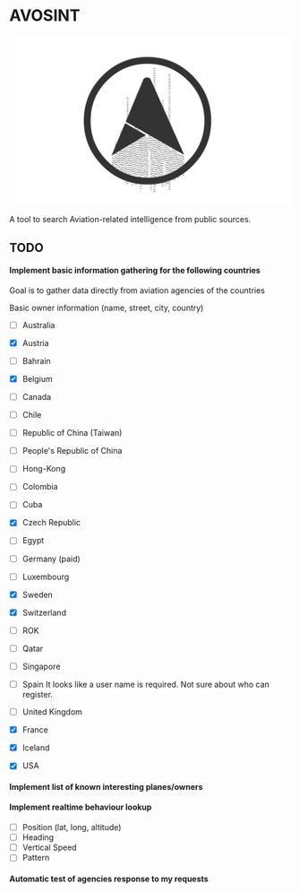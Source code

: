 # AVOSINT
![Logo of AVOSINT](./logo/AVOSINT.svg)

A tool to search Aviation-related intelligence from public sources.

## TODO

#### Implement basic information gathering for the following countries

Goal is to gather data directly from aviation agencies of the countries

Basic owner information (name, street, city, country)
- [ ] Australia
- [x] Austria
- [ ] Bahrain
- [x] Belgium
- [ ] Canada
- [ ] Chile
- [ ] Republic of China (Taiwan)
- [ ] People's Republic of China
- [ ] Hong-Kong
- [ ] Colombia
- [ ] Cuba
- [x] Czech Republic
- [ ] Egypt
- [ ] Germany (paid)
- [ ] Luxembourg
- [x] Sweden
- [x] Switzerland
- [ ] ROK
- [ ] Qatar
- [ ] Singapore
- [ ] Spain
It looks like a user name is required. Not sure about who can register.
- [ ] United Kingdom
- [x] France
- [x] Iceland
- [x] USA


#### Implement list of known interesting planes/owners


#### Implement realtime behaviour lookup
- [ ] Position (lat, long, altitude)
- [ ] Heading
- [ ] Vertical Speed
- [ ] Pattern

#### Automatic test of agencies response to my requests
